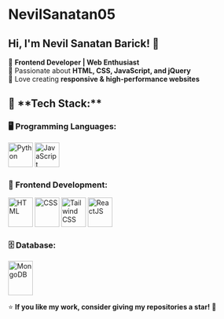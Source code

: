 # NevilSanatan05  
## Hi, I'm Nevil Sanatan Barick! 👋  

🔹 **Frontend Developer | Web Enthusiast**  
🔹 Passionate about **HTML, CSS, JavaScript, and jQuery**  
🔹 Love creating **responsive & high-performance websites**  



<h2>🚀 **Tech Stack:**  </h2>

### 🖥 Programming Languages:
<p>
<img src="https://upload.wikimedia.org/wikipedia/commons/c/c3/Python-logo-notext.svg" alt="Python" width="50" height="50">
<img src="https://upload.wikimedia.org/wikipedia/commons/6/6a/JavaScript-logo.png" alt="JavaScript" width="50" height="50">
</p>

### 🎨 Frontend Development:
<p>
<img src="https://upload.wikimedia.org/wikipedia/commons/6/61/HTML5_logo_and_wordmark.svg" alt="HTML" width="50" height="60">
<img src="https://upload.wikimedia.org/wikipedia/commons/d/d5/CSS3_logo_and_wordmark.svg" alt="CSS" width="50" height="60">
<img src="https://upload.wikimedia.org/wikipedia/commons/d/d5/Tailwind_CSS_Logo.svg" alt="Tailwind CSS" width="50" height="60">
<img src="https://upload.wikimedia.org/wikipedia/commons/a/a7/React-icon.svg" alt="ReactJS" width="50" height="60">
</p>

### 🗄️ Database:
<p>
<img src="https://cdn.worldvectorlogo.com/logos/mongodb-icon-1.svg" alt="MongoDB" width="50" height="70">
</p>




⭐ **If you like my work, consider giving my repositories a star!** 🌟  
